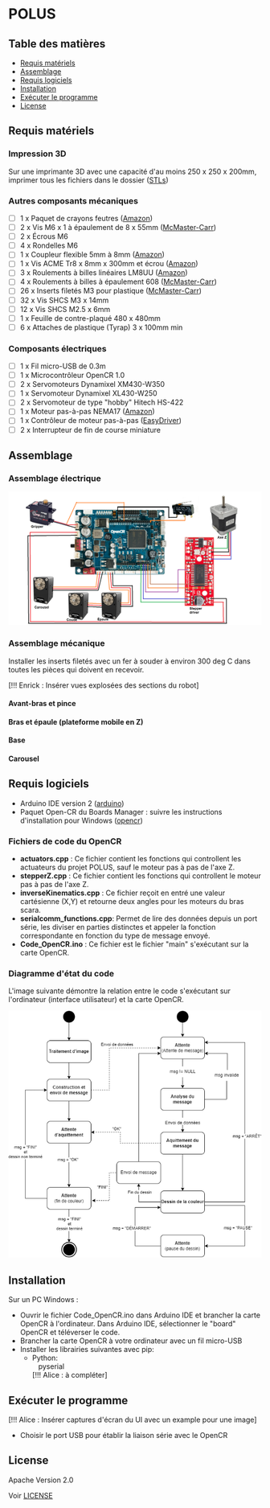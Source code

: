 # POLUS

## Table des matières
* [Requis matériels](#requis-matériels)
* [Assemblage](#assemblage)
* [Requis logiciels](#requis-logiciels)
* [Installation](#installation)
* [Exécuter le programme](#exécuter-le-programme)
* [License](#license)

## Requis matériels
### Impression 3D
Sur une imprimante 3D avec une capacité d'au moins 250 x 250 x 200mm, imprimer tous les fichiers dans le dossier ([STLs](https://github.com/alicegarceau/POLUS/tree/main/V1_STLs))

### Autres composants mécaniques
- [ ] 1 x Paquet de crayons feutres ([Amazon](https://www.amazon.ca/-/fr/dp/B01LXRJKVY?psc=1&))
- [ ] 2 x Vis M6 x 1 à épaulement de 8 x 55mm ([McMaster-Carr](https://www.mcmaster.com/92981A210/))
- [ ] 2 x Écrous M6
- [ ] 4 x Rondelles M6
- [ ] 1 x Coupleur flexible 5mm à 8mm ([Amazon](https://www.amazon.ca/AFUNTA-Flexible-Couplings-Compatible-Machines/dp/B07JL1QYLS/))
- [ ] 1 x Vis ACME Tr8 x 8mm x 300mm et écrou ([Amazon](https://www.amazon.ca/dp/B08JQ4H6M9?_encoding=UTF8&psc=1&))
- [ ] 3 x Roulements à billes linéaires LM8UU ([Amazon](https://www.amazon.ca/uxcell%C2%AE-Bushing-Linear-Motion-Double/dp/B00X9H22SO/))
- [ ] 4 x Roulements à billes à épaulement 608 ([McMaster-Carr](https://www.mcmaster.com/57155K513/))
- [ ] 26 x Inserts filetés M3 pour plastique ([McMaster-Carr](https://www.mcmaster.com/94180A333/))
- [ ] 32 x Vis SHCS M3 x 14mm
- [ ] 12 x Vis SHCS M2.5 x 6mm
- [ ] 1 x Feuille de contre-plaqué 480 x 480mm
- [ ] 6 x Attaches de plastique (Tyrap) 3 x 100mm min

### Composants électriques
- [ ] 1 x Fil micro-USB de 0.3m
- [ ] 1 x Microcontrôleur OpenCR 1.0 
- [ ] 2 x Servomoteurs Dynamixel XM430-W350
- [ ] 1 x Servomoteur Dynamixel XL430-W250
- [ ] 2 x Servomoteur de type "hobby" Hitech HS-422
- [ ] 1 x Moteur pas-à-pas NEMA17 ([Amazon](https://www.amazon.ca/dp/B06ZYQNBFR?))
- [ ] 1 x Contrôleur de moteur pas-à-pas ([EasyDriver](https://www.sparkfun.com/products/12779))
- [ ] 2 x Interrupteur de fin de course miniature

## Assemblage
### Assemblage électrique
![image](SchemaElectrique.png "Image")

### Assemblage mécanique
Installer les inserts filetés avec un fer à souder à environ 300 deg C dans toutes les pièces qui doivent en recevoir.

[!!! Enrick : Insérer vues explosées des sections du robot]

#### Avant-bras et pince

#### Bras et épaule (plateforme mobile en Z)

#### Base

#### Carousel

## Requis logiciels
* Arduino IDE version 2 ([arduino](https://www.arduino.cc/en/software))
* Paquet Open-CR du Boards Manager : suivre les instructions d'installation pour Windows ([opencr](https://emanual.robotis.com/docs/en/parts/controller/opencr10/#install-on-windows))

### Fichiers de code du OpenCR

- __actuators.cpp__ : Ce fichier contient les fonctions qui controllent les actuateurs du projet POLUS, sauf le moteur pas à pas de l'axe Z.
- __stepperZ.cpp__ : Ce fichier contient les fonctions qui controllent le moteur pas à pas de l'axe Z. 
- __inverseKinematics.cpp__ : Ce fichier reçoit en entré une valeur cartésienne (X,Y) et retourne deux angles pour les moteurs du bras scara.
- __serialcomm_functions.cpp__: Permet de lire des données depuis un port série, les diviser en parties distinctes et appeler la fonction correspondante en fonction du type de message envoyé.
- __Code_OpenCR.ino__ : Ce fichier est le fichier "main" s'exécutant sur la carte OpenCR.

### Diagramme d'état du code

L'image suivante démontre la relation entre le code s'exécutant sur l'ordinateur (interface utilisateur) et la carte OpenCR.

![image](Diagramme_etats_code.png "Image")

## Installation

Sur un PC Windows :
* Ouvrir le fichier Code_OpenCR.ino dans Arduino IDE et brancher la carte OpenCR à l'ordinateur. Dans Arduino IDE, sélectionner le "board" OpenCR et téléverser le code.
* Brancher la carte OpenCR à votre ordinateur avec un fil micro-USB
* Installer les librairies suivantes avec pip:
  * Python:  
    pyserial  
    [!!! Alice : à compléter]


## Exécuter le programme
[!!! Alice : Insérer captures d'écran du UI avec un example pour une image]

- Choisir le port USB pour établir la liaison série avec le OpenCR

## License
Apache Version 2.0

Voir [LICENSE](LICENSE)
